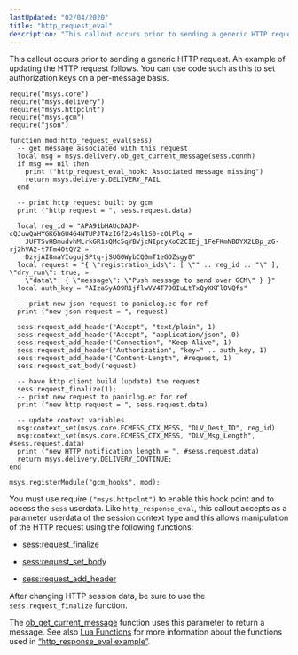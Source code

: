 ```yaml
---
lastUpdated: "02/04/2020"
title: "http_request_eval"
description: "This callout occurs prior to sending a generic HTTP request An example of updating the HTTP request follows You can use code such as this to set authorization keys on a per message basis Example 9 2 http request eval example You must use require msys httpclnt to enable this..."
---
```


This callout occurs prior to sending a generic HTTP request. An example of updating the HTTP request follows. You can use code such as this to set authorization keys on a per-message basis.

<a name="push.http_request_eval.example"></a> 


```
require("msys.core")
require("msys.delivery")
require("msys.httpclnt")
require("msys.gcm")
require("json")

function mod:http_request_eval(sess)
  -- get message associated with this request
  local msg = msys.delivery.ob_get_current_message(sess.connh)
  if msg == nil then
    print ("http_request_eval_hook: Associated message missing")
    return msys.delivery.DELIVERY_FAIL
  end

  -- print http request built by gcm
  print ("http request = ", sess.request.data)

  local reg_id = "APA91bHAUcDAJP-cQJuwQaHYGK6hGU4G4NTUPJT4zI6f2o4sl1S0-zOlPlq »
    JUFTSvHBmudvhMLrkGR1sQMc5qYBVjcNIpzyXoC2CIEj_1FeFKmNBDYX2LBp_zG-rj2hVA2-t7Fm40tQY2 »
    DzyjAI8maYIogujSPtq-jSUG0WybCQ0mT1eGOZsgy0"
  local request = "{ \"registration_ids\": [ \"" .. reg_id .. "\" ], \"dry_run\": true, »
    \"data\": { \"message\": \"Push message to send over GCM\" } }"
  local auth_key = "AIzaSyA09R1jflwVV4T79OIuLtTxQyXKFlOVQfs"

  -- print new json request to paniclog.ec for ref
  print ("new json request = ", request)

  sess:request_add_header("Accept", "text/plain", 1)
  sess:request_add_header("Accept", "application/json", 0)
  sess:request_add_header("Connection", "Keep-Alive", 1)
  sess:request_add_header("Authorization", "key=" .. auth_key, 1)
  sess:request_add_header("Content-Length", #request, 1)
  sess:request_set_body(request)

  -- have http client build (update) the request
  sess:request_finalize(1);
  -- print new request to paniclog.ec for ref
  print ("new http request = ", sess.request.data)

  -- update context variables
  msg:context_set(msys.core.ECMESS_CTX_MESS, "DLV_Dest_ID", reg_id)
  msg:context_set(msys.core.ECMESS_CTX_MESS, "DLV_Msg_Length", #sess.request.data)
  print ("new HTTP notification length = ", #sess.request.data)
  return msys.delivery.DELIVERY_CONTINUE;
end

msys.registerModule("gcm_hooks", mod);
```

You must use require `("msys.httpclnt")` to enable this hook point and to access the `sess` userdata. Like `http_response_eval`, this callout accepts as a parameter userdata of the session context type and this allows manipulation of the HTTP request using the following functions:

*   [sess:request_finalize](/momentum/3/3-reference/3-reference-lua-ref-sess-request-finalize)

*   [sess:request_set_body](/momentum/3/3-reference/3-reference-lua-ref-sess-request-set-body)

*   [sess:request_add_header](/momentum/3/3-reference/3-reference-lua-ref-sess-request-add-header)

After changing HTTP session data, be sure to use the `sess:request_finalize` function.

The [ob_get_current_message](/momentum/3/3-reference/3-reference-lua-ref-msys-delivery-ob-get-current-message) function uses this parameter to return a message. See also [Lua Functions](/momentum/3/3-reference/3-reference-lua-summary-table) for more information about the functions used in [“http_response_eval example”](/momentum/3/3-push/push-http-response-eval#push.http_response_eval.example).